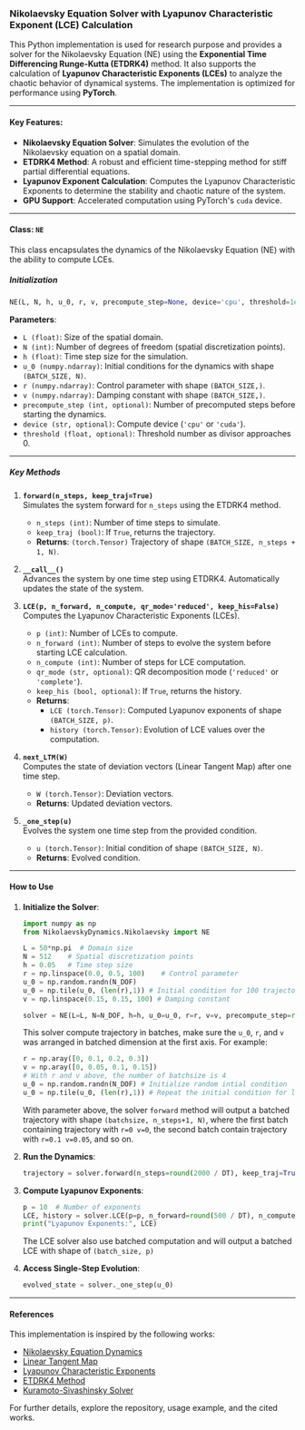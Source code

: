### Nikolaevsky Equation Solver with Lyapunov Characteristic Exponent (LCE) Calculation

This Python implementation is used for research purpose and provides a solver for the Nikolaevsky Equation (NE) using the **Exponential Time Differencing Runge-Kutta (ETDRK4)** method. It also supports the calculation of **Lyapunov Characteristic Exponents (LCEs)** to analyze the chaotic behavior of dynamical systems. The implementation is optimized for performance using **PyTorch**.

---

#### Key Features:
- **Nikolaevsky Equation Solver**: Simulates the evolution of the Nikolaevsky equation on a spatial domain.
- **ETDRK4 Method**: A robust and efficient time-stepping method for stiff partial differential equations.
- **Lyapunov Exponent Calculation**: Computes the Lyapunov Characteristic Exponents to determine the stability and chaotic nature of the system.
- **GPU Support**: Accelerated computation using PyTorch's `cuda` device.

---

#### Class: `NE`
This class encapsulates the dynamics of the Nikolaevsky Equation (NE) with the ability to compute LCEs. 

##### **Initialization**
```python
NE(L, N, h, u_0, r, v, precompute_step=None, device='cpu', threshold=1e-3)
```
**Parameters**:
- `L (float)`: Size of the spatial domain.
- `N (int)`: Number of degrees of freedom (spatial discretization points).
- `h (float)`: Time step size for the simulation.
- `u_0 (numpy.ndarray)`: Initial conditions for the dynamics with shape `(BATCH_SIZE, N)`.
- `r (numpy.ndarray)`: Control parameter with shape `(BATCH_SIZE,)`.
- `v (numpy.ndarray)`: Damping constant with shape `(BATCH_SIZE,)`.
- `precompute_step (int, optional)`: Number of precomputed steps before starting the dynamics.
- `device (str, optional)`: Compute device (`'cpu'` or `'cuda'`).
- `threshold (float, optional)`: Threshold number as divisor approaches 0.

---

##### **Key Methods**
1. **`forward(n_steps, keep_traj=True)`**  
   Simulates the system forward for `n_steps` using the ETDRK4 method.
   - `n_steps (int)`: Number of time steps to simulate.
   - `keep_traj (bool)`: If `True`, returns the trajectory.
   - **Returns**: `(torch.Tensor)` Trajectory of shape `(BATCH_SIZE, n_steps + 1, N)`.

2. **`__call__()`**  
   Advances the system by one time step using ETDRK4. Automatically updates the state of the system.

3. **`LCE(p, n_forward, n_compute, qr_mode='reduced', keep_his=False)`**  
   Computes the Lyapunov Characteristic Exponents (LCEs).
   - `p (int)`: Number of LCEs to compute.
   - `n_forward (int)`: Number of steps to evolve the system before starting LCE calculation.
   - `n_compute (int)`: Number of steps for LCE computation.
   - `qr_mode (str, optional)`: QR decomposition mode (`'reduced'` or `'complete'`).
   - `keep_his (bool, optional)`: If `True`, returns the history.
   - **Returns**:  
     - `LCE (torch.Tensor)`: Computed Lyapunov exponents of shape `(BATCH_SIZE, p)`.  
     - `history (torch.Tensor)`: Evolution of LCE values over the computation.

4. **`next_LTM(W)`**  
   Computes the state of deviation vectors (Linear Tangent Map) after one time step.
   - `W (torch.Tensor)`: Deviation vectors.
   - **Returns**: Updated deviation vectors.

5. **`_one_step(u)`**  
   Evolves the system one time step from the provided condition.
   - `u (torch.Tensor)`: Initial condition of shape `(BATCH_SIZE, N)`.
   - **Returns**: Evolved condition.

---

#### How to Use
1. **Initialize the Solver**:
   ```python
   import numpy as np
   from NikolaevskyDynamics.Nikolaevsky import NE
   
   L = 50*np.pi  # Domain size
   N = 512    # Spatial discretization points
   h = 0.05   # Time step size
   r = np.linspace(0.0, 0.5, 100)    # Control parameter
   u_0 = np.random.randn(N_DOF)
   u_0 = np.tile(u_0, (len(r),1)) # Initial condition for 100 trajectories
   v = np.linspace(0.15, 0.15, 100) # Damping constant

   solver = NE(L=L, N=N_DOF, h=h, u_0=u_0, r=r, v=v, precompute_step=round(1000 / DT), device='cuda')
   ```
   This solver compute trajectory in batches, make sure the `u_0`, `r`, and `v` was arranged in batched dimension at the first axis.
   For example:
   ```python
   r = np.aray([0, 0.1, 0.2, 0.3])
   v = np.aray([0, 0.05, 0.1, 0.15])
   # With r and v above, the number of batchsize is 4
   u_0 = np.random.randn(N_DOF) # Initialize random intial condition
   u_0 = np.tile(u_0, (len(r),1)) # Repeat the initial condition for len(r) times.
   ```
   With parameter above, the solver `forward` method will output a batched trajectory with shape `(batchsize, n_steps+1, N)`, where the first batch containing trajectory with `r=0 v=0`, the second batch contain trajectory with `r=0.1 v=0.05`, and so on.
   
3. **Run the Dynamics**:
   ```python
   trajectory = solver.forward(n_steps=round(2000 / DT), keep_traj=True)
   ```

4. **Compute Lyapunov Exponents**:
   ```python
   p = 10  # Number of exponents
   LCE, history = solver.LCE(p=p, n_forward=round(500 / DT), n_compute=round(1500 / DT))
   print("Lyapunov Exponents:", LCE)
   ```
   The LCE solver also use batched computation and will output a batched LCE with shape of `(batch_size, p)`

5. **Access Single-Step Evolution**:
   ```python
   evolved_state = solver._one_step(u_0)
   ```

---

#### References
This implementation is inspired by the following works:
- [Nikolaevsky Equation Dynamics](https://arxiv.org/abs/1002.3490)
- [Linear Tangent Map](https://cns.gatech.edu/~predrag/papers/SCD07.pdf)
- [Lyapunov Characteristic Exponents](https://math.iisc.ac.in/~rangaraj/wp-content/uploads/2020/07/jiisc_lyap.pdf)
- [ETDRK4 Method](https://www.sciencedirect.com/science/article/abs/pii/S0021999102969950)
- [Kuramoto-Sivashinsky Solver](https://github.com/ThomasSavary08/Kuramoto-Sivashinsky-ETDRK4)

For further details, explore the repository, usage example, and the cited works.
